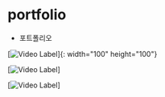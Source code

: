 # portfolio

- 포트폴리오

[![Video Label](https://user-images.githubusercontent.com/28917866/76056458-f1e31100-5fb9-11ea-990a-51039295824f.gif)]{: width="100" height="100"}

[![Video Label](https://user-images.githubusercontent.com/28917866/76056467-00c9c380-5fba-11ea-9f37-6343bad8be0a.gif)]

[![Video Label](https://user-images.githubusercontent.com/28917866/76056481-0b845880-5fba-11ea-89cd-0bfd12ff1ade.gif)]




